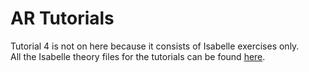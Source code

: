 # AR Tutorials
Tutorial 4 is not on here because it consists of Isabelle exercises only. 
<br>All the Isabelle theory files for the tutorials can be found <a href="https://github.com/athiyadeviyani/AR-Labs-and-Tutorials">here</a>.

